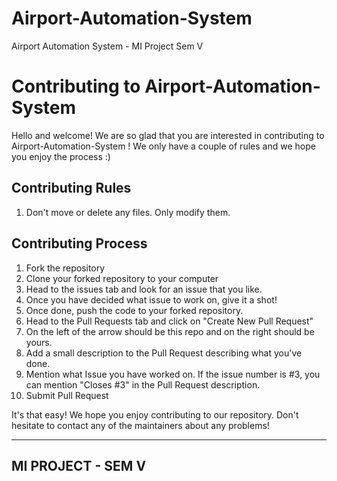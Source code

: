 # Airport-Automation-System
Airport Automation System - MI Project Sem V

# Contributing to Airport-Automation-System
Hello and welcome! We are so glad that you are interested in contributing to Airport-Automation-System !
We only have a couple of rules and we hope you enjoy the process :)

## Contributing Rules
1. Don't move or delete any files. Only modify them.

## Contributing Process
1. Fork the repository
2. Clone your forked repository to your computer
3. Head to the issues tab and look for an issue that you like.
4. Once you have decided what issue to work on, give it a shot!
5. Once done, push the code to your forked repository.
6. Head to the Pull Requests tab and click on "Create New Pull Request"
7. On the left of the arrow should be this repo and on the right should be yours.
8. Add a small description to the Pull Request describing what you've done.
9. Mention what Issue you have worked on. If the issue number is #3, you can mention "Closes #3" in the Pull Request description.
10. Submit Pull Request

It's that easy! We hope you enjoy contributing to our repository. Don't hesitate to contact any of the maintainers about any problems!

---
## MI PROJECT - SEM V
